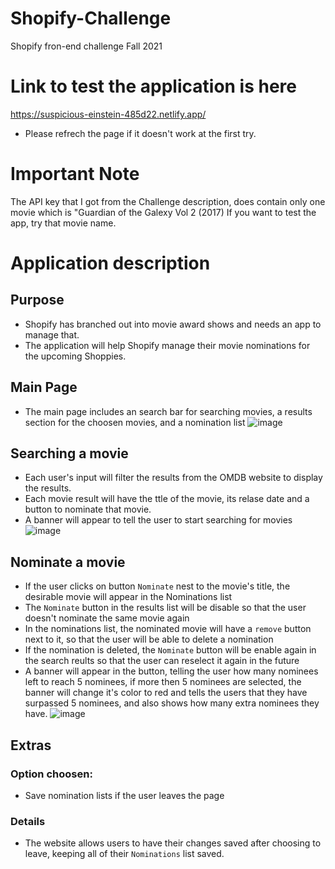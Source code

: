 # Shopify-Challenge
Shopify fron-end challenge Fall 2021

# Link to test the application is here
https://suspicious-einstein-485d22.netlify.app/
- Please refrech the page if it doesn't work at the first try.

# Important Note
The API key that I got from the Challenge description, does contain only one movie which is "Guardian of the Galexy Vol 2 (2017)
If you want to test the app, try that movie name.

# Application description
## Purpose
- Shopify has branched out into movie award shows and needs an app to manage that.
- The application will help Shopify manage their movie nominations for the upcoming Shoppies.

## Main Page
- The main page includes an search bar for searching movies, a results section for the choosen movies, and a nomination list
![image](https://user-images.githubusercontent.com/59850587/117552488-9f680f00-b019-11eb-8196-39240fc7e3b4.png)

## Searching a movie
- Each user's input will filter the results from the OMDB website to display the results.
- Each movie result will have the ttle of the movie, its relase date and a button to nominate that movie.
- A banner will appear to tell the user to start searching for movies
![image](https://user-images.githubusercontent.com/59850587/117552499-b1e24880-b019-11eb-9319-cfe28eda1c16.png)

## Nominate a movie
- If the user clicks on button `Nominate` nest to the movie's title, the desirable movie will appear in the Nominations list
- The `Nominate` button in the results list will be disable so that the user doesn't nominate the same movie again
- In the nominations list, the nominated movie will have a `remove` button next to it, so that the user will be able to delete a nomination
- If the nomination is deleted, the `Nominate` button will be enable again in the search reults so that the user can reselect it again in the future
- A banner will appear in the button, telling the user how many nominees left to reach 5 nominees, if more then 5 nominees are selected, the banner will change it's color to red and tells the users that they have surpassed 5 nominees, and also shows how many extra nominees they have.
![image](https://user-images.githubusercontent.com/59850587/117552631-a0e60700-b01a-11eb-9b3c-d09d26652f72.png)

## Extras
### Option choosen: 
- Save nomination lists if the user leaves the page
### Details
- The website allows users to have their changes saved after choosing to leave, keeping all of their `Nominations` list saved.



